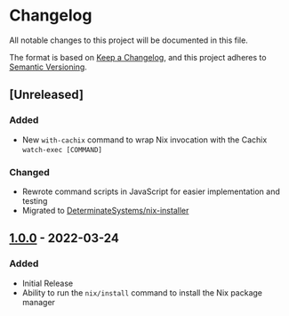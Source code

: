 # Changelog

All notable changes to this project will be documented in this file.

The format is based on [Keep a Changelog](https://keepachangelog.com/en/1.0.0/),
and this project adheres to [Semantic Versioning](https://semver.org/spec/v2.0.0.html).

## [Unreleased]
### Added
- New `with-cachix` command to wrap Nix invocation with the Cachix `watch-exec [COMMAND]`
### Changed
- Rewrote command scripts in JavaScript for easier implementation and testing
- Migrated to [DeterminateSystems/nix-installer](https://github.com/DeterminateSystems/nix-installer)

## [1.0.0] - 2022-03-24

### Added

- Initial Release
- Ability to run the `nix/install` command to install the Nix package manager

[1.0.0]: https://github.com/ELD/nix-orb/releases/tag/v1.0.0
